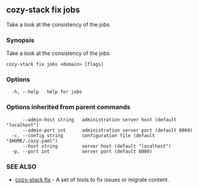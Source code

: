 ## cozy-stack fix jobs

Take a look at the consistency of the jobs

### Synopsis

Take a look at the consistency of the jobs

```
cozy-stack fix jobs <domain> [flags]
```

### Options

```
  -h, --help   help for jobs
```

### Options inherited from parent commands

```
      --admin-host string   administration server host (default "localhost")
      --admin-port int      administration server port (default 6060)
  -c, --config string       configuration file (default "$HOME/.cozy.yaml")
      --host string         server host (default "localhost")
  -p, --port int            server port (default 8080)
```

### SEE ALSO

* [cozy-stack fix](cozy-stack_fix.md)	 - A set of tools to fix issues or migrate content.

